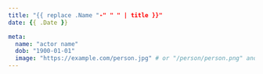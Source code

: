 ```yaml
---
title: "{{ replace .Name "-" " " | title }}"
date: {{ .Date }}

meta:
  name: "actor name"
  dob: "1900-01-01"
  image: "https://example.com/person.jpg" # or "/person/person.png" and place it in static/images directory
---
```

